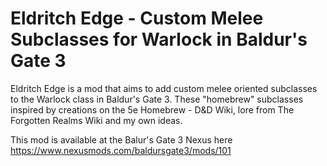 # Eldritch Edge - Custom Melee Subclasses for Warlock in Baldur's Gate 3
Eldritch Edge is a mod that aims to add custom melee oriented subclasses to the Warlock class in Baldur's Gate 3.  These "homebrew" subclasses inspired by creations on the 5e Homebrew - D&D Wiki, lore from The Forgotten Realms Wiki and my own ideas. 

This mod is available at the Balur's Gate 3 Nexus here https://www.nexusmods.com/baldursgate3/mods/101
